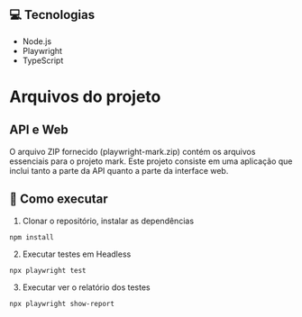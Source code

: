 
## 💻 Tecnologias
- Node.js
- Playwright
- TypeScript

# Arquivos do projeto

## API e Web

O arquivo ZIP fornecido (playwright-mark.zip) contém os arquivos essenciais para o projeto mark. Este projeto consiste em uma aplicação que inclui tanto a parte da API quanto a parte da interface web.

## 🤖 Como executar

1. Clonar o repositório, instalar as dependências
```
npm install
```

2. Executar testes em Headless
```
npx playwright test 
```

3. Executar ver o relatório dos testes
```
npx playwright show-report
```
